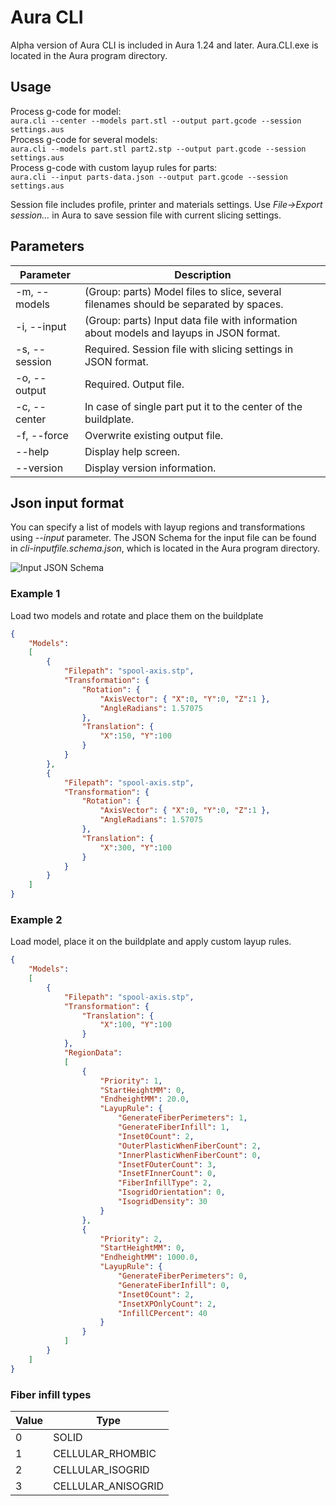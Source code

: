 # Aura CLI <Badge text="alpha" type="warning"/>
Alpha version of Aura CLI is included in Aura 1.24 and later. Aura.CLI.exe is located in the Aura program directory.

## Usage
Process g-code for model:  
````aura.cli --center --models part.stl --output part.gcode --session settings.aus````  
Process g-code for several models:  
````aura.cli --models part.stl part2.stp --output part.gcode --session settings.aus````  
Process g-code with custom layup rules for parts:  
````aura.cli --input parts-data.json --output part.gcode --session settings.aus````

Session file includes profile, printer and materials settings. Use *File->Export session...* in Aura to save session file with current slicing settings.

## Parameters
Parameter   | Description
--------------------|--------------------------------------
-m, --models        | (Group: parts) Model files to slice, several filenames should be separated by spaces.  
-i, --input         | (Group: parts) Input data file with information about models and layups in JSON format.  
-s, --session       | Required. Session file with slicing settings in JSON format.  
-o, --output        | Required. Output file.  
-c, --center        | In case of single part put it to the center of the buildplate.  
-f, --force         | Overwrite existing output file.  
--help              | Display help screen.  
--version           | Display version information.  

## Json input format
You can specify a list of models with layup regions and transformations using *--input* parameter.
The JSON Schema for the input file can be found in *cli-inputfile.schema.json*, which is located in the Aura program directory.


![Input JSON Schema](./media/input-json-schema.png)

### Example 1
Load two models and rotate and place them on the buildplate

```json
{
    "Models": 
    [
        {
            "Filepath": "spool-axis.stp",
            "Transformation": {
                "Rotation": {
                    "AxisVector": { "X":0, "Y":0, "Z":1 },
                    "AngleRadians": 1.57075
                },
                "Translation": {
                    "X":150, "Y":100
                }
            }
        },
        {
            "Filepath": "spool-axis.stp",
            "Transformation": {
                "Rotation": {
                    "AxisVector": { "X":0, "Y":0, "Z":1 },
                    "AngleRadians": 1.57075
                },
                "Translation": {
                    "X":300, "Y":100
                }
            }
        }
    ]
}
```

### Example 2
Load model, place it on the buildplate and apply custom layup rules.
```json
{
    "Models": 
    [
        {
            "Filepath": "spool-axis.stp",
            "Transformation": {
                "Translation": {
                    "X":100, "Y":100
                }
            },
            "RegionData": 
            [
                {
                    "Priority": 1,
                    "StartHeightMM": 0,
                    "EndheightMM": 20.0,
                    "LayupRule": {
                        "GenerateFiberPerimeters": 1,
                        "GenerateFiberInfill": 1,
                        "Inset0Count": 2,
                        "OuterPlasticWhenFiberCount": 2,
                        "InnerPlasticWhenFiberCount": 0,
                        "InsetFOuterCount": 3,
                        "InsetFInnerCount": 0,
                        "FiberInfillType": 2,
                        "IsogridOrientation": 0,
                        "IsogridDensity": 30
                    }
                },
                {
                    "Priority": 2,
                    "StartHeightMM": 0,
                    "EndheightMM": 1000.0,
                    "LayupRule": {
                        "GenerateFiberPerimeters": 0,
                        "GenerateFiberInfill": 0,
                        "Inset0Count": 2,
                        "InsetXPOnlyCount": 2,
                        "InfillCPercent": 40
                    }
                }
            ]   
        }
    ]
}
```

### Fiber infill types

Value   | Type
--------------------|--------------------------------------
0        | SOLID  
1         | CELLULAR_RHOMBIC  
2       | CELLULAR_ISOGRID 
3        | CELLULAR_ANISOGRID

